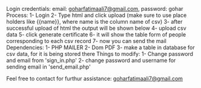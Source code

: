 Login credentials:  email: goharfatimaali7@gmail.com,
                   password: gohar
Process: 1- Login
         2- Type html and click upload (make sure to use place holders like {{name}}, where name is the column name of csv)
         3- after successful upload of html the output will be shown below
         4- upload csv data
         5- click generate certificate
         6- it will show the table form of people corresponding to each csv record
         7- now you can send the mail
Dependencies:
          1- PHP MAILER
          2- Dom PDF
          3- make a table in database for csv data, for it is being stored there
Things to modify:
         1- Change password and email from 'sign_in.php'
         2- change password and username for sending email in 'send_email.php'

Feel free to contact for furthur assistance: goharfatimaali7@gmail.com
